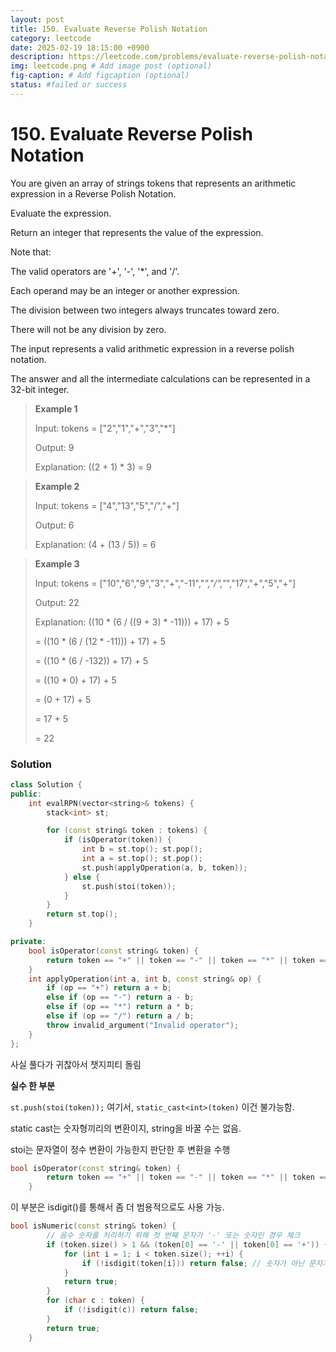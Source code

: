 ```yaml
---
layout: post
title: 150. Evaluate Reverse Polish Notation
category: leetcode
date: 2025-02-19 18:15:00 +0900
description: https://leetcode.com/problems/evaluate-reverse-polish-notation/description/?envType=study-plan-v2&envId=top-interview-150
img: leetcode.png # Add image post (optional)
fig-caption: # Add figcaption (optional)
status: #failed or success
---
```



# 150. Evaluate Reverse Polish Notation

You are given an array of strings tokens that represents an arithmetic expression in a Reverse Polish Notation.

Evaluate the expression. 

Return an integer that represents the value of the expression.

Note that:

The valid operators are '+', '-', '*', and '/'.

Each operand may be an integer or another expression.

The division between two integers always truncates toward zero.

There will not be any division by zero.

The input represents a valid arithmetic expression in a reverse polish notation.

The answer and all the intermediate calculations can be represented in a 32-bit integer.
 

> **Example 1**
> 
> Input: tokens = ["2","1","+","3","*"]
> 
> Output: 9
> 
> Explanation: ((2 + 1) * 3) = 9


> **Example 2**
> 
> Input: tokens = ["4","13","5","/","+"]
> 
> Output: 6
> 
> Explanation: (4 + (13 / 5)) = 6



> **Example 3**
> 
> Input: tokens = ["10","6","9","3","+","-11","*","/","*","17","+","5","+"]
> 
> Output: 22
> 
> Explanation: ((10 * (6 / ((9 + 3) * -11))) + 17) + 5
> 
> = ((10 * (6 / (12 * -11))) + 17) + 5
> 
> = ((10 * (6 / -132)) + 17) + 5
> 
> = ((10 * 0) + 17) + 5
> 
> = (0 + 17) + 5
> 
> = 17 + 5
> 
> = 22


### Solution 
```cpp
class Solution {
public:
    int evalRPN(vector<string>& tokens) {
        stack<int> st;

        for (const string& token : tokens) {
            if (isOperator(token)) {
                int b = st.top(); st.pop();
                int a = st.top(); st.pop();
                st.push(applyOperation(a, b, token));
            } else {
                st.push(stoi(token));
            }
        }
        return st.top();
    }

private:
    bool isOperator(const string& token) {
        return token == "+" || token == "-" || token == "*" || token == "/";
    }
    int applyOperation(int a, int b, const string& op) {
        if (op == "+") return a + b;
        else if (op == "-") return a - b;
        else if (op == "*") return a * b;
        else if (op == "/") return a / b;
        throw invalid_argument("Invalid operator");
    }
};
```

사실 풀다가 귀찮아서 챗지피티 돌림 

**실수 한 부분**

`st.push(stoi(token));` 여기서, `static_cast<int>(token)` 이건 불가능함. 

static cast는 숫자형끼리의 변환이지, string을 바꿀 수는 없음.

stoi는 문자열이 정수 변환이 가능한지 판단한 후 변환을 수행

```cpp
bool isOperator(const string& token) {
        return token == "+" || token == "-" || token == "*" || token == "/";
    }
```

이 부분은 isdigit()를 통해서 좀 더 범용적으로도 사용 가능.

```cpp
bool isNumeric(const string& token) {
        // 음수 숫자를 처리하기 위해 첫 번째 문자가 '-' 또는 숫자인 경우 체크
        if (token.size() > 1 && (token[0] == '-' || token[0] == '+')) {
            for (int i = 1; i < token.size(); ++i) {
                if (!isdigit(token[i])) return false; // 숫자가 아닌 문자가 있으면 false
            }
            return true;
        }
        for (char c : token) {
            if (!isdigit(c)) return false;
        }
        return true;
    }
```